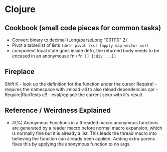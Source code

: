 # Clojure

## Cookbook (small code pieces for common tasks)

- Convert binary to decimal (Long/parseLong "001110" 2)
- Pivot a table/list of lists `(defn pivot [xs] (apply map vector xs))`
- component local state goes inside defn, the returned body needs to be encased
  in an anonymouse fn `(fn [] [:div ...])`

## Fireplace

Shift K - look up the definition for the function under the cursor
Require! - requires the namespace with :reload-all to also reload dependencies
cpr - Require|RunTests
c!! - eval/replace the current sexp with it's result

## Reference / Weirdness Explained

- #(%) Anonymous Functions in a threaded macro
  anonymous functions are generated by a reader macro before normal macro
  expansion, which is normally fine but it is already a list. This leads the
  thread macro into believing the function can already been applied. Adding
  extra parens fixes this by applying the anonymous function to no args.
